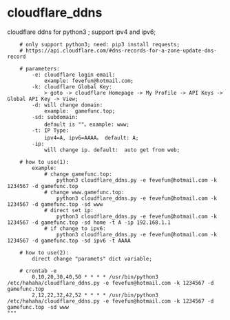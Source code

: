 # cloudflare_ddns
cloudflare ddns for python3 ; support ipv4 and ipv6;

        # only support python3; need: pip3 install requests;
        # https://api.cloudflare.com/#dns-records-for-a-zone-update-dns-record
        
        # parameters:
            -e: cloudflare login email: 
                example: fevefun@hotmail.com;
            -k: cloudflare Global Key:  
                > goto -> cloudflare Homepage -> My Profile -> API Keys -> Global API Key -> View;
            -d: will change domain: 
                example:  gamefunc.top;
            -sd: subdomain: 
                default is ""。example: www;
            -t: IP Type:
                ipv4=A, ipv6=AAAA。 default: A;
            -ip:
                will change ip. default:  auto get from web;
                
        # how to use(1): 
            example: 
                # change gamefunc.top:
                    python3 cloudflare_ddns.py -e fevefun@hotmail.com -k 1234567 -d gamefunc.top 
                # change www.gamefunc.top:
                    python3 cloudflare_ddns.py -e fevefun@hotmail.com -k 1234567 -d gamefunc.top -sd www
                # direct set ip:
                    python3 cloudflare_ddns.py -e fevefun@hotmail.com -k 1234567 -d gamefunc.top -sd home -t A -ip 192.168.1.1
                # if change to ipv6:
                    python3 cloudflare_ddns.py -e fevefun@hotmail.com -k 1234567 -d gamefunc.top -sd ipv6 -t AAAA
                    
        # how to use(2):
            direct change "paramets" dict variable;
            
        # crontab -e
            0,10,20,30,40,50 * * * * /usr/bin/python3 /etc/hahaha/cloudflare_ddns.py -e fevefun@hotmail.com -k 1234567 -d gamefunc.top 
            2,12,22,32,42,52 * * * * /usr/bin/python3 /etc/hahaha/cloudflare_ddns.py -e fevefun@hotmail.com -k 1234567 -d gamefunc.top -sd www
    """
